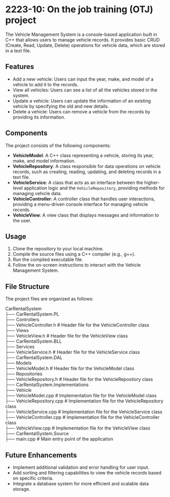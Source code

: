 # 2223-10: On the job training (OTJ) project

The Vehicle Management System is a console-based application built in C++ that allows users to manage vehicle records. It provides basic CRUD (Create, Read, Update, Delete) operations for vehicle data, which are stored in a text file.

## Features

- Add a new vehicle: Users can input the year, make, and model of a vehicle to add it to the records.
- View all vehicles: Users can see a list of all the vehicles stored in the system.
- Update a vehicle: Users can update the information of an existing vehicle by specifying the old and new details.
- Delete a vehicle: Users can remove a vehicle from the records by providing its information.

## Components

The project consists of the following components:

- **VehicleModel**: A C++ class representing a vehicle, storing its year, make, and model information.
- **VehicleRepository**: A class responsible for data operations on vehicle records, such as creating, reading, updating, and deleting records in a text file.
- **VehicleService**: A class that acts as an interface between the higher-level application logic and the `VehicleRepository`, providing methods for managing vehicle data.
- **VehicleController**: A controller class that handles user interactions, providing a menu-driven console interface for managing vehicle records.
- **VehicleView**: A view class that displays messages and information to the user.

## Usage

1. Clone the repository to your local machine.
2. Compile the source files using a C++ compiler (e.g., g++).
3. Run the compiled executable file.
4. Follow the on-screen instructions to interact with the Vehicle Management System.

## File Structure

The project files are organized as follows:

CarRentalSystem  
├── CarRentalSystem.PL  
   ├── Controllers  
      ├── VehicleController.h # Header file for the VehicleController class  
   ├── Views  
      ├── VehicleView.h # Header file for the VehicleView class  
├── CarRentalSystem.BLL  
   ├── Services  
      ├── VehicleService.h # Header file for the VehicleService class  
├── CarRentalSystem.DAL  
   ├── Models  
      ├── VehicleModel.h # Header file for the VehicleModel class  
   ├── Repositories  
      ├── VehicleRepository.h # Header file for the VehicleRepository class  
├── CarRentalSystem.Implementations  
   ├── Vehicle  
      ├── VehicleModel.cpp # Implementation file for the VehicleModel class  
      ├── VehicleRepository.cpp # Implementation file for the VehicleRepository class  
      ├── VehicleService.cpp # Implementation file for the VehicleService class  
      ├── VehicleController.cpp # Implementation file for the VehicleController class  
      ├── VehicleView.cpp # Implementation file for the VehicleView class  
├── CarRentalSystem.Source  
   ├── main.cpp # Main entry point of the application  
     


## Future Enhancements

- Implement additional validation and error handling for user input.
- Add sorting and filtering capabilities to view the vehicle records based on specific criteria.
- Integrate a database system for more efficient and scalable data storage.

